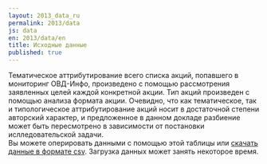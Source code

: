 ```yaml
---
layout: 2013_data_ru
permalink: 2013/data
js: data
en: 2013/data/en
title: Исходные данные
published: true
---
```


Тематическое аттрибутирование всего списка акций, попавшего в мониторинг ОВД-Инфо, произведено с помощью рассмотрения заявленных целей каждой конкретной акции. Тип акций произведен с помощью анализа формата акции. Очевидно, что как тематическое, так и типологическое аттрибутирование акций носит в достаточной степени авторский характер, и предложенное в данном докладе разбиение может быть пересмотрено в зависимости от постановки ислледовательской задачи.  
Вы можете оперировать данными с помощью этой таблицы или [скачать данные в формате csv](https://docs.google.com/spreadsheet/pub?key=0AqL_R49TiUuAdGpDMUphai0wemI4NXBkQ3BBUTJpYWc&single=true&gid=0&output=csv). Загрузка данных может занять некоторое время.